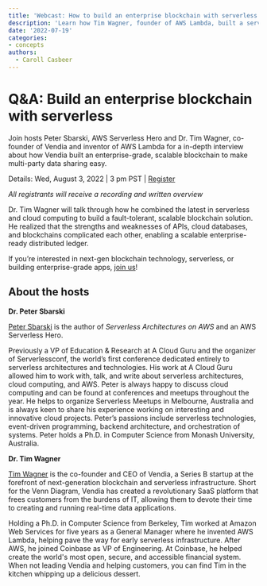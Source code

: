 ```yaml
---
title: 'Webcast: How to build an enterprise blockchain with serverless'
description: 'Learn how Tim Wagner, founder of AWS Lambda, built a serverless, enterprise-ready blockchain.'
date: '2022-07-19'
categories:
- concepts
authors:
  - Caroll Casbeer
---
```



# Q&A: Build an enterprise blockchain with serverless

Join hosts Peter Sbarski, AWS Serverless Hero and Dr. Tim Wagner, co-founder of Vendia and inventor of AWS Lambda for a in-depth interview about how Vendia built an enterprise-grade, scalable blockchain to make multi-party data sharing easy.

Details: Wed, August 3, 2022 | 3 pm PST | [Register](https://us02web.zoom.us/webinar/register/6216584365998/WN_xi0SssiyS2G_oQjZbyONkw)

_All registrants will receive a recording and written overview_


Dr. Tim Wagner will talk through how he combined the latest in serverless and cloud computing to build a fault-tolerant, scalable blockchain solution. He realized that the strengths and weaknesses of APIs, cloud databases, and blockchains complicated each other, enabling a scalable enterprise-ready distributed ledger.

If you’re interested in next-gen blockchain technology, serverless, or building enterprise-grade apps, [join us](https://us02web.zoom.us/webinar/register/6216584365998/WN_xi0SssiyS2G_oQjZbyONkw)! 


## About the hosts

**Dr. Peter Sbarski**

[Peter Sbarski](https://www.linkedin.com/in/petersbarski/?originalSubdomain=au) is the author of _Serverless Architectures on AWS_ and an AWS Serverless Hero. 

Previously a VP of Education & Research at A Cloud Guru and the organizer of Serverlessconf, the world’s first conference dedicated entirely to serverless architectures and technologies. His work at A Cloud Guru allowed him to work with, talk, and write about serverless architectures, cloud computing, and AWS. Peter is always happy to discuss cloud computing and can be found at conferences and meetups throughout the year. He helps to organize Serverless Meetups in Melbourne, Australia and is always keen to share his experience working on interesting and innovative cloud projects. Peter’s passions include serverless technologies, event-driven programming, backend architecture, and orchestration of systems. Peter holds a Ph.D. in Computer Science from Monash University, Australia. 

**Dr. Tim Wagner**

[Tim Wagner](https://www.linkedin.com/in/timawagner/) is the co-founder and CEO of Vendia, a Series B startup at the forefront of next-generation blockchain and serverless infrastructure. Short for the Venn Diagram, Vendia has created a revolutionary SaaS platform that frees customers from the burdens of IT, allowing them to devote their time to creating and running real-time data applications.

Holding a Ph.D. in Computer Science from Berkeley, Tim worked at Amazon Web Services for five years as a General Manager where he invented AWS Lambda, helping pave the way for early serverless infrastructure. After AWS, he joined Coinbase as VP of Engineering. At Coinbase, he helped create the world's most open, secure, and accessible financial system. When not leading Vendia and helping customers, you can find Tim in the kitchen whipping up a delicious dessert. 

